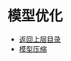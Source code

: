# 模型优化

* [返回上层目录](../model-inference-optimization-deployment.md)
* [模型压缩](model-compression/model-compression.md)

